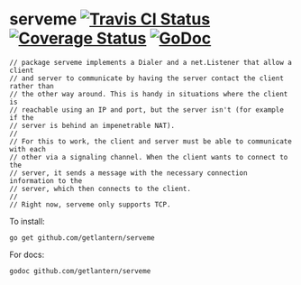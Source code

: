 serveme [![Travis CI Status](https://travis-ci.org/getlantern/serveme.svg?branch=master)](https://travis-ci.org/getlantern/serveme)&nbsp;[![Coverage Status](https://coveralls.io/repos/getlantern/serveme/badge.png)](https://coveralls.io/r/getlantern/serveme)&nbsp;[![GoDoc](https://godoc.org/github.com/getlantern/serveme?status.png)](http://godoc.org/github.com/getlantern/serveme)
==========
```golang
// package serveme implements a Dialer and a net.Listener that allow a client
// and server to communicate by having the server contact the client rather than
// the other way around. This is handy in situations where the client is
// reachable using an IP and port, but the server isn't (for example if the
// server is behind an impenetrable NAT).
//
// For this to work, the client and server must be able to communicate with each
// other via a signaling channel. When the client wants to connect to the
// server, it sends a message with the necessary connection information to the
// server, which then connects to the client.
//
// Right now, serveme only supports TCP.
```

To install:

`go get github.com/getlantern/serveme`

For docs:

`godoc github.com/getlantern/serveme`
